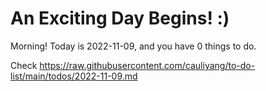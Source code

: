# An Exciting Day Begins! :)

Morning! Today is 2022-11-09, and you have 0 things to do.

Check https://raw.githubusercontent.com/cauliyang/to-do-list/main/todos/2022-11-09.md